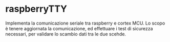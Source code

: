 # raspberryTTY
Implementa la comunicazione seriale tra raspberry e cortex MCU.
Lo scopo è tenere aggiornata la comunicazione, ed effettuare i test di sicurezza necessari, per validare lo scambio dati tra le due scehde.
